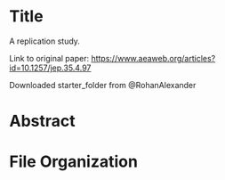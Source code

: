 # Title

A replication study. 

Link to original paper: https://www.aeaweb.org/articles?id=10.1257/jep.35.4.97 

Downloaded starter_folder from @RohanAlexander

# Abstract

# File Organization

